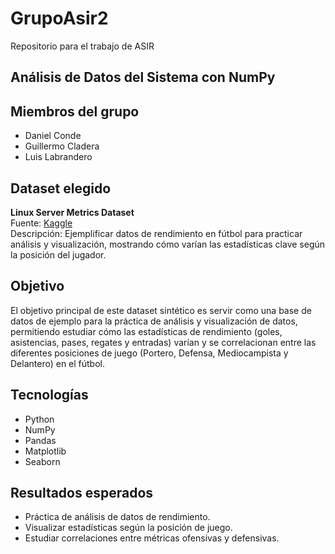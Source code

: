 # GrupoAsir2
Repositorio para el trabajo de ASIR
## Análisis de Datos del Sistema con NumPy

## Miembros del grupo
- Daniel Conde
- Guillermo Cladera
- Luis Labrandero

## Dataset elegido
**Linux Server Metrics Dataset**  
Fuente: [Kaggle](https://www.kaggle.com)  
Descripción: Ejemplificar datos de rendimiento en fútbol para practicar análisis y visualización, mostrando cómo varían las estadísticas clave según la posición del jugador.

## Objetivo
El objetivo principal de este dataset sintético es servir como una base de datos de ejemplo para la práctica de análisis y visualización de datos, permitiendo estudiar cómo las estadísticas de rendimiento (goles, asistencias, pases, regates y entradas) varían y se correlacionan entre las diferentes posiciones de juego (Portero, Defensa, Mediocampista y Delantero) en el fútbol.

## Tecnologías
- Python
- NumPy  
- Pandas  
- Matplotlib  
- Seaborn  

## Resultados esperados
- Práctica de análisis de datos de rendimiento. 
- Visualizar estadísticas según la posición de juego.  
- Estudiar correlaciones entre métricas ofensivas y defensivas.
